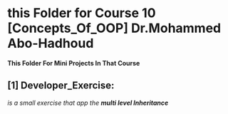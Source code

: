 # this Folder for Course 10 [Concepts_Of_OOP] Dr.Mohammed Abo-Hadhoud
**This Folder For Mini Projects In That Course**
## [1] Developer_Exercise:
_is a small exercise that app the **multi level Inheritance**_
